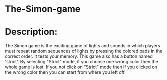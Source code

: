 # The-Simon-game
# Description:
The Simon game is the exciting game of lights and sounds in which players must repeat random sequences of lights by pressing the colored pads in the correct order.
It tests your memory. This game also has a button named 'strict'. By selecting "Strict" mode, if you choose one wrong color then the whole game is lost. If you not click on "Strict" mode then if you clicked on the wrong color then you can start from where you left off.

